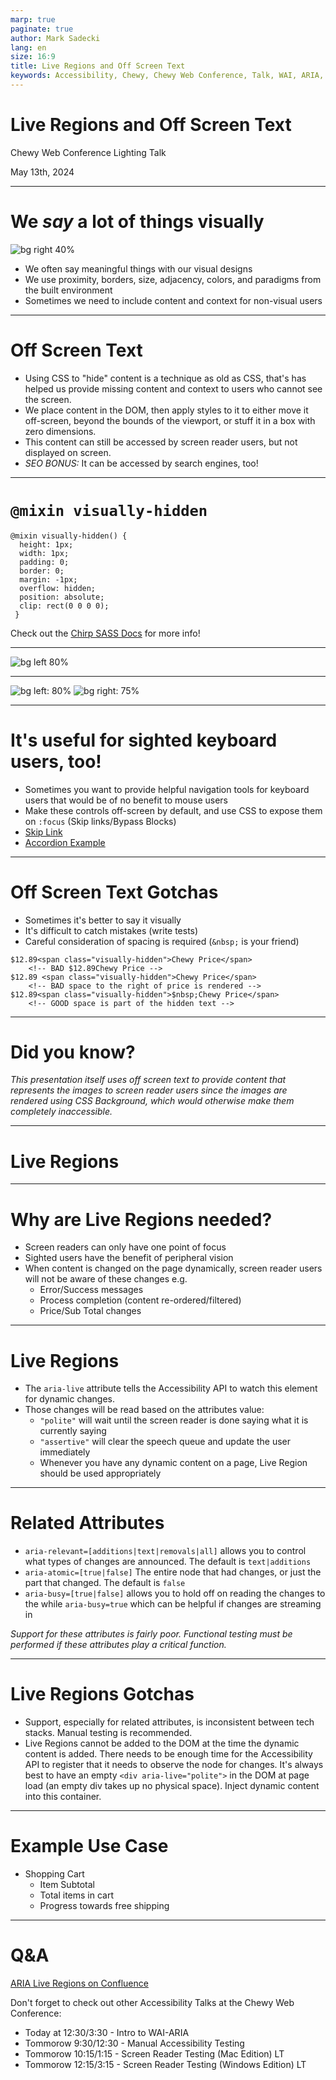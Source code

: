 ```yaml
---
marp: true
paginate: true
author: Mark Sadecki
lang: en
size: 16:9
title: Live Regions and Off Screen Text
keywords: Accessibility, Chewy, Chewy Web Conference, Talk, WAI, ARIA, Live Regions, off screen text
---
```


<style>
  .visually-hidden {
    height: 1px;
    width: 1px;
    padding: 0;
    border: 0;
    margin: -1px;
    overflow: hidden;
    position: absolute;
    clip: rect(0 0 0 0);
  }
</style>

<!-- _footer: <p>Use your arrow keys to navigate between slides</p> -->

# Live Regions and Off Screen Text

Chewy Web Conference Lighting Talk

May 13th, 2024

---

<!-- footer: <p>Chewy Web Conference May 13th 2024</p> -->

# We *say* a lot of things visually

![bg right 40%](./liveregions/listprice.png)

- We often say meaningful things with our visual designs
- We use proximity, borders, size, adjacency, colors, and paradigms from the built environment
- Sometimes we need to include content and context for non-visual users

<p class="visually-hidden">Take our product cards for example, which include 5 star shapes of various fill levels which represent the average review score from 1 to 5, and two prices, one in large, bold, red print indicating the Chewy price, and one in smaller, grey, crossed out text representing the List price. Without consideration, non-visual users will not be able to differentiate between the two prices.</p>

---

# Off Screen Text

- Using CSS to "hide" content is a technique as old as CSS, that's has helped us provide missing content and context to users who cannot see the screen.
- We place content in the DOM, then apply styles to it to either move it off-screen, beyond the bounds of the viewport, or stuff it in a box with zero dimensions.
- This content can still be accessed by screen reader users, but not displayed on screen.
- *SEO BONUS:* It can be accessed by search engines, too!

---

# `@mixin visually-hidden` 
```
@mixin visually-hidden() { 
  height: 1px;
  width: 1px;
  padding: 0;
  border: 0;
  margin: -1px;
  overflow: hidden;
  position: absolute;
  clip: rect(0 0 0 0);
 }
 ```

 Check out the [Chirp SASS Docs](https://www.chirp-web.info/sassdoc-chirp/a11y.html#a11y) for more info!

---

![bg left 80%](./liveregions/hidden.png)

<p class="visually-hidden">Without special consideration, non-visual users will not be able to interpret the value of the star rating, or differentiate between the two prices.</p>

---

![bg left: 80%](./liveregions/hidden.png)
![bg right: 75%](./liveregions/visible.png)

<p class="visually-hidden">When we include information in the DOM that puts a human readable value adjacent to the items that require additional context, like the star rating, or a label for Chewy Price versus List Price, the screen reader user reads this content as if it were part of the page, yet no visual artifact is present on screen.</p>

---

# It's useful for sighted keyboard users, too!

- Sometimes you want to provide helpful navigation tools for keyboard users that would be of no benefit to mouse users
- Make these controls off-screen by default, and use CSS to expose them on `:focus` (Skip links/Bypass Blocks)
- [Skip Link](https://www.chewy.com/)
- [Accordion Example](https://www.chewy.com/seresto-flea-tick-collar-dogs-over-18/dp/46498)

---

# Off Screen Text Gotchas

- Sometimes it's better to say it visually
- It's difficult to catch mistakes (write tests)
- Careful consideration of spacing is required (`&nbsp;` is your friend)

```
$12.89<span class="visually-hidden">Chewy Price</span> 
    <!-- BAD $12.89Chewy Price -->
$12.89 <span class="visually-hidden">Chewy Price</span> 
    <!-- BAD space to the right of price is rendered -->
$12.89<span class="visually-hidden">$nbsp;Chewy Price</span> 
    <!-- GOOD space is part of the hidden text -->
```

---

# Did you know?

*This presentation itself uses off screen text to provide content that represents the images to screen reader users since the images are rendered using CSS Background, which would otherwise make them completely inaccessible.*

---

# Live Regions

---

# Why are Live Regions needed?

- Screen readers can only have one point of focus
- Sighted users have the benefit of peripheral vision
- When content is changed on the page dynamically, screen reader users will not be aware of these changes e.g.
    - Error/Success messages
    - Process completion (content re-ordered/filtered)
    - Price/Sub Total changes

---

# Live Regions

- The `aria-live` attribute tells the Accessibility API to watch this element for dynamic changes.
- Those changes will be read based on the attributes value:
    - `"polite"` will wait until the screen reader is done saying what it is currently saying
    - `"assertive"` will clear the speech queue and update the user immediately
    - Whenever you have any dynamic content on a page, Live Region should be used appropriately

---

# Related Attributes

- `aria-relevant=[additions|text|removals|all]` allows you to control what types of changes are announced.  The default is `text|additions`
- `aria-atomic=[true|false]` The entire node that had changes, or just the part that changed. The default is `false`
- `aria-busy=[true|false]` allows you to hold off on reading the changes to the while `aria-busy=true` which can be helpful if changes are streaming in

*Support for these attributes is fairly poor. Functional testing must be performed if these attributes play a critical function.*

---

# Live Regions Gotchas

- Support, especially for related attributes, is inconsistent between tech stacks. Manual testing is recommended.
- Live Regions cannot be added to the DOM at the time the dynamic content is added. There needs to be enough time for the Accessibility API to register that it needs to observe the node for changes. It's always best to have an empty `<div aria-live="polite">` in the DOM at page load (an empty div takes up no physical space). Inject dynamic content into this container.

---

# Example Use Case

- Shopping Cart
    - Item Subtotal
    - Total items in cart
    - Progress towards free shipping

---

# Q&A
 
[ARIA Live Regions on Confluence](https://chewyinc.atlassian.net/wiki/spaces/Pro/pages/55444006/ARIA+Live+Regions)

Don't forget to check out other Accessibility Talks at the Chewy Web Conference:

- Today at 12:30/3:30 - Intro to WAI-ARIA
- Tommorow 9:30/12:30 - Manual Accessibility Testing
- Tommorow 10:15/1:15 - Screen Reader Testing (Mac Edition) LT
- Tommorow 12:15/3:15 - Screen Reader Testing (Windows Edition) LT
